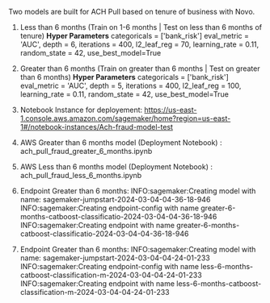 Two models are built for ACH Pull based on tenure of business with Novo.

1. Less than 6 months (Train on 1-6 months | Test on less than 6 months of tenure)
     **Hyper Parameters**
       categoricals = ['bank_risk']
       eval_metric = 'AUC',
       depth = 6,
       iterations = 400,
       l2_leaf_reg = 70,
       learning_rate = 0.11,
       random_state = 42,
       use_best_model=True

2. Greater than 6 months (Train on greater than 6 months | Test on greater than 6 months)
    **Hyper Parameters**
       categoricals = ['bank_risk']
       eval_metric = 'AUC',
       depth = 5,
       iterations = 400,
       l2_leaf_reg = 100,
       learning_rate = 0.11,
       random_state = 42,
       use_best_model=True
                       
3. Notebook Instance for deployement: https://us-east-1.console.aws.amazon.com/sagemaker/home?region=us-east-1#/notebook-instances/Ach-fraud-model-test
4. AWS Greater than 6 months model (Deployment Notebook) : ach_pull_fraud_greater_6_months.ipynb

5. AWS Less than 6 months model (Deployment Notebook) : ach_pull_fraud_less_6_months.ipynb

6. Endpoint Greater than 6 months: INFO:sagemaker:Creating model with name: sagemaker-jumpstart-2024-03-04-04-36-18-946
                                   INFO:sagemaker:Creating endpoint-config with name greater-6-months-catboost-classificatio-2024-03-04-04-36-18-946
                                   INFO:sagemaker:Creating endpoint with name greater-6-months-catboost-classificatio-2024-03-04-04-36-18-946
   
7. Endpoint Greater than 6 months: INFO:sagemaker:Creating model with name: sagemaker-jumpstart-2024-03-04-04-24-01-233
                                   INFO:sagemaker:Creating endpoint-config with name less-6-months-catboost-classification-m-2024-03-04-04-24-01-233
                                   INFO:sagemaker:Creating endpoint with name less-6-months-catboost-classification-m-2024-03-04-04-24-01-233   
